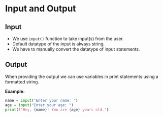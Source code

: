 # Input and Output

## Input

* We use `input()` function to take input(s) from the user.
* Default datatype of the input is always string.
* We have to manually convert the datatype of input statements.


## Output

When providing the output we can use variables in print statements using a formatted string.


**Example:**
```python
name = input("Enter your name: ")
age = input("Enter your age: ")
print(f"Hey, {name}! You are {age} years old.")
```